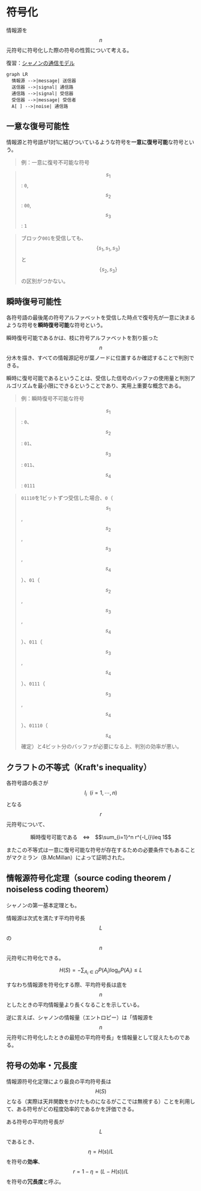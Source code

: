 # 符号化

情報源を $$n$$ 元符号に符号化した際の符号の性質について考える。

復習：[シャノンの通信モデル](shannon1.md#シャノンの通信モデル)

```mermaid
graph LR
  情報源 -->|message| 送信器
  送信器 -->|signal| 通信路
  通信路 -->|signal| 受信器
  受信器 -->|message| 受信者
  A[ ] -->|noise| 通信路
```

## 一意な復号可能性

情報源と符号語が1対1に結びついているような符号を**一意に復号可能**な符号という。

>例：一意に復号不可能な符号

>$$s_1$$ : `0`, $$s_2$$ : `00`, $$s_3$$ : `1` 

>ブロック`001`を受信しても、$$\{s_1,s_1,s_3\}$$と$$\{s_2,s_3\}$$の区別がつかない。

## 瞬時復号可能性

各符号語の最後尾の符号アルファベットを受信した時点で復号先が一意に決まるような符号を**瞬時復号可能**な符号という。

瞬時復号可能であるかは、枝に符号アルファベットを割り振った $$n$$ 分木を描き、すべての情報源記号が葉ノードに位置するか確認することで判別できる。

瞬時に復号可能であるということは、受信した信号のバッファの使用量と判別アルゴリズムを最小限にできるということであり、実用上重要な概念である。

>例：瞬時復号不可能な符号

>$$s_1$$ : `0`、$$s_2$$ : `01`、$$s_3$$ : `011`、$$s_4$$ : `0111`

>`01110`を1ビットずつ受信した場合、`0`（$$s_1$$,$$s_2$$,$$s_3$$,$$s_4$$）、`01`（$$s_2$$,$$s_3$$,$$s_4$$）、`011`（$$s_3$$,$$s_4$$）、`0111`（$$s_3$$,$$s_4$$）、`01110`（$$s_4$$ 確定）と4ビット分のバッファが必要になる上、判別の効率が悪い。

## クラフトの不等式（Kraft's inequality）

各符号語の長さが $$l_i \ \ (i=1,\cdots,n)$$ となる $$r$$ 元符号について、

<center>
瞬時復号可能である　⇔　$$\sum_{i=1}^n r^{-l_i}\leq 1$$
</center>

またこの不等式は一意に復号可能な符号が存在するための必要条件でもあることがマクミラン（B.McMillan）によって証明された。

## 情報源符号化定理（source coding theorem / noiseless coding theorem）

シャノンの第一基本定理とも。

情報源は次式を満たす平均符号長 $$L$$ の $$n$$ 元符号に符号化できる。

$$
H(S)=-\sum_{A_i \in \Omega}P(A_i)\log_n P(A_i) \leq L
$$

すなわち情報源を符号化する際、平均符号長は底を $$n$$ としたときの平均情報量より長くなることを示している。

逆に言えば、シャノンの情報量（エントロピー）は「情報源を $$n$$ 元符号に符号化したときの最短の平均符号長」を情報量として捉えたものである。

## 符号の効率・冗長度

情報源符号化定理により最良の平均符号長は $$H(S)$$ となる（実際は天井関数をかけたものになるがここでは無視する）ことを利用して、ある符号がどの程度効率的であるかを評価できる。

ある符号の平均符号長が $$L$$ であるとき、$$\eta = H(s)/L$$ を符号の**効率**、$$r=1-\eta=(L-H(s))/L$$ を符号の**冗長度**と呼ぶ。
